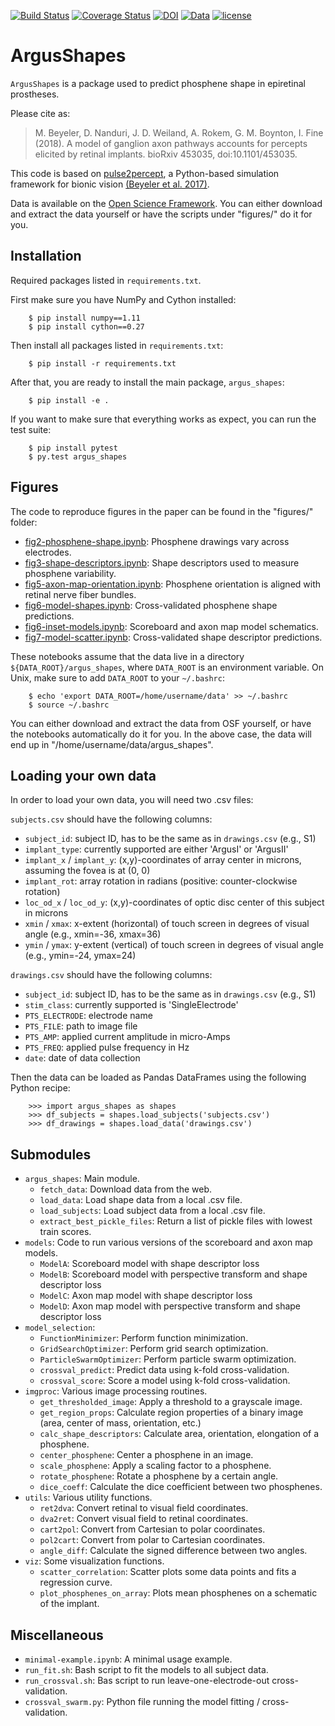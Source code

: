 [![Build Status](https://travis-ci.org/VisCog/ArgusShapes.svg?branch=master)](https://travis-ci.org/VisCog/ArgusShapes)
[![Coverage Status](https://coveralls.io/repos/github/VisCog/ArgusShapes/badge.svg?branch=master)](https://coveralls.io/github/VisCog/ArgusShapes?branch=master)
[![DOI](https://zenodo.org/badge/109446024.svg)](https://zenodo.org/badge/latestdoi/109446024)
[![Data](https://img.shields.io/badge/data-osf.io-lightgrey.svg)](https://osf.io/dw9nz)
[![license](https://img.shields.io/badge/License-BSD%203--Clause-blue.svg)](https://github.com/uwescience/pulse2percept/blob/master/LICENSE)

# ArgusShapes

`ArgusShapes` is a package used to predict phosphene shape in epiretinal prostheses.

Please cite as:

> M. Beyeler, D. Nanduri, J. D. Weiland, A. Rokem, G. M. Boynton, I. Fine (2018).
> A model of ganglion axon pathways accounts for percepts
> elicited by retinal implants. bioRxiv 453035, doi:10.1101/453035.

This code is based on [pulse2percept](https://github.com/uwescience/pulse2percept),
a Python-based simulation framework for bionic vision
[(Beyeler et al. 2017)](https://doi.org/10.25080/shinma-7f4c6e7-00c).

Data is available on the [Open Science Framework](https://osf.io/dw9nz/).
You can either download and extract the data yourself
or have the scripts under "figures/" do it for you.


## Installation

Required packages listed in `requirements.txt`.

First make sure you have NumPy and Cython installed:

```
    $ pip install numpy==1.11
    $ pip install cython==0.27
```

Then install all packages listed in `requirements.txt`:

```
    $ pip install -r requirements.txt
```

After that, you are ready to install the main package, `argus_shapes`:

```
    $ pip install -e .

```

If you want to make sure that everything works as expect, you can run the test suite:

```
    $ pip install pytest
    $ py.test argus_shapes
```


## Figures

The code to reproduce figures in the paper can be found in the "figures/" folder:
- [fig2-phosphene-shape.ipynb](https://github.com/VisCog/ArgusShapes/blob/master/figures/fig2-phosphene-shape.ipynb): Phosphene drawings vary across electrodes.
- [fig3-shape-descriptors.ipynb](https://github.com/VisCog/ArgusShapes/blob/master/figures/fig3-shape-descriptors.ipynb): Shape descriptors used to measure phosphene variability.
- [fig5-axon-map-orientation.ipynb](https://github.com/VisCog/ArgusShapes/blob/master/figures/fig5-axon-map-orientation.ipynb): Phosphene orientation is aligned with retinal nerve
  fiber bundles.
- [fig6-model-shapes.ipynb](https://github.com/VisCog/ArgusShapes/blob/master/figures/fig6-model-shapes.ipynb): Cross-validated phosphene shape predictions.
- [fig6-inset-models.ipynb](https://github.com/VisCog/ArgusShapes/blob/master/figures/fig6-inset-models.ipynb): Scoreboard and axon map model schematics.
- [fig7-model-scatter.ipynb](https://github.com/VisCog/ArgusShapes/blob/master/figures/fig7-model-scatter.ipynb): Cross-validated shape descriptor predictions.

These notebooks assume that the data live in a directory `${DATA_ROOT}/argus_shapes`,
where `DATA_ROOT` is an environment variable.
On Unix, make sure to add `DATA_ROOT` to your `~/.bashrc`:

```
    $ echo 'export DATA_ROOT=/home/username/data' >> ~/.bashrc
    $ source ~/.bashrc
```

You can either download and extract the data from OSF yourself, or have
the notebooks automatically do it for you. In the above case,
the data will end up in "/home/username/data/argus_shapes".


## Loading your own data

In order to load your own data, you will need two .csv files:

`subjects.csv` should have the following columns:

- `subject_id`: subject ID, has to be the same as in `drawings.csv` (e.g., S1)
- `implant_type`: currently supported are either 'ArgusI' or 'ArgusII'
- `implant_x` / `implant_y`: (x,y)-coordinates of array center in microns, assuming the fovea is at (0, 0)
- `implant_rot`: array rotation in radians (positive: counter-clockwise rotation)
- `loc_od_x` / `loc_od_y`: (x,y)-coordinates of optic disc center of this subject in microns
- `xmin` / `xmax`: x-extent (horizontal) of touch screen in degrees of visual angle (e.g., xmin=-36, xmax=36)
- `ymin` / `ymax`: y-extent (vertical) of touch screen in degrees of visual angle (e.g., ymin=-24, ymax=24)

`drawings.csv` should have the following columns:

- `subject_id`: subject ID, has to be the same as in `drawings.csv` (e.g., S1)
- `stim_class`: currently supported is 'SingleElectrode'
- `PTS_ELECTRODE`: electrode name
- `PTS_FILE`: path to image file
- `PTS_AMP`: applied current amplitude in micro-Amps
- `PTS_FREQ`: applied pulse frequency in Hz
- `date`: date of data collection

Then the data can be loaded as Pandas DataFrames using the following Python recipe:

```
    >>> import argus_shapes as shapes
    >>> df_subjects = shapes.load_subjects('subjects.csv')
    >>> df_drawings = shapes.load_data('drawings.csv')
```


## Submodules

- `argus_shapes`: Main module.
    - `fetch_data`: Download data from the web.
    - `load_data`: Load shape data from a local .csv file.
    - `load_subjects`: Load subject data from a local .csv file.
    - `extract_best_pickle_files`: Return a list of pickle files with lowest train
      scores.
- `models`: Code to run various versions of the scoreboard and axon map models.
    - `ModelA`: Scoreboard model with shape descriptor loss
    - `ModelB`: Scoreboard model with perspective transform and shape descriptor loss
    - `ModelC`: Axon map model with shape descriptor loss
    - `ModelD`: Axon map model with perspective transform and shape descriptor loss
- `model_selection`:
    - `FunctionMinimizer`: Perform function minimization.
    - `GridSearchOptimizer`: Perform grid search optimization.
    - `ParticleSwarmOptimizer`: Perform particle swarm optimization.
    - `crossval_predict`: Predict data using k-fold cross-validation.
    - `crossval_score`: Score a model using k-fold cross-validation.
- `imgproc`: Various image processing routines.
    - `get_thresholded_image`: Apply a threshold to a grayscale image.
    - `get_region_props`: Calculate region properties of a binary image
      (area, center of mass, orientation, etc.)
    - `calc_shape_descriptors`: Calculate area, orientation, elongation
      of a phosphene.
    - `center_phosphene`: Center a phosphene in an image.
    - `scale_phosphene`: Apply a scaling factor to a phosphene.
    - `rotate_phosphene`: Rotate a phosphene by a certain angle.
    - `dice_coeff`: Calculate the dice coefficient between two phosphenes.
- `utils`: Various utility functions.
    - `ret2dva`: Convert retinal to visual field coordinates.
    - `dva2ret`: Convert visual field to retinal coordinates.
    - `cart2pol`: Convert from Cartesian to polar coordinates.
    - `pol2cart`: Convert from polar to Cartesian coordinates.
    - `angle_diff`: Calculate the signed difference between two angles.
- `viz`: Some visualization functions.
    - `scatter_correlation`: Scatter plots some data points and fits a
      regression curve.
    - `plot_phosphenes_on_array`: Plots mean phosphenes on a schematic of
      the implant.

## Miscellaneous

- `minimal-example.ipynb`: A minimal usage example.
- `run_fit.sh`: Bash script to fit the models to all subject data.
- `run_crossval.sh`: Bas script to run leave-one-electrode-out cross-validation.
- `crossval_swarm.py`: Python file running the model fitting / cross-validation.

